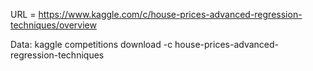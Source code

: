 URL = https://www.kaggle.com/c/house-prices-advanced-regression-techniques/overview

Data: kaggle competitions download -c house-prices-advanced-regression-techniques
